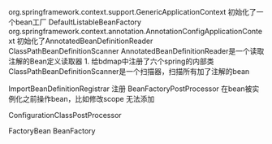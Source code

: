  org.springframework.context.support.GenericApplicationContext 初始化了一个bean工厂 DefaultListableBeanFactory
    org.springframework.context.annotation.AnnotationConfigApplicationContext 初始化了AnnotatedBeanDefinitionReader ClassPathBeanDefinitionScanner
    AnnotatedBeanDefinitionReader是一个读取注解的Bean定义读取器
    1. 给bdmap中注册了六个spring的内部类
    ClassPathBeanDefinitionScanner是一个扫描器，扫描所有加了注解的bean







ImportBeanDefinitionRegistrar 注册
BeanFactoryPostProcessor 在bean被实例化之前操作bean，比如修改scope 无法添加


ConfigurationClassPostProcessor


FactoryBean BeanFactory